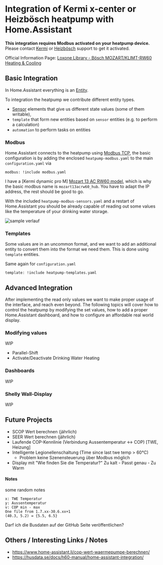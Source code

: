 # Integration of Kermi x-center or Heizbösch heatpump with Home.Assistant

__This integration requires Modbus activated on your heatpump device.__
Please contact [Kermi](https://www.kermi.com/) or [Heizbösch](https://www.boesch.at/) support to get it activated.

Official Information Page: [Loxone Library - Bösch MOZART/KLIMT-RW60 Heating & Cooling](https://library.loxone.com/detail/kermi-heating-cooling-1587/overview)

## Basic Integration

In Home.Assistant everything is an [Entity](https://developers.home-assistant.io/docs/architecture/devices-and-services).

To  integration  the heatpump we contribute different entity types. 
* [Sensor](https://developers.home-assistant.io/docs/core/entity/sensor/) elements that give us different state values (some of them writable), 
* `template` that form new entities based on `sensor` entities (e.g. to perform a calculation)
* `automation` to perform tasks on entities

### Modbus

Home.Assistant connects to the heatpump using [Modbus TCP](https://en.wikipedia.org/wiki/Modbus), the basic configuration
is by adding the enclosed `heatpump-modbus.yaml` to the main `configuration.yaml` via

```
modbus: !include modbus.yaml
```

I have a [Kermi dynamic pro M] [Mozart 13 AC RW60 model](https://www.boesch.at/produkte/heizen/waermepumpe/luft/modulierende-luft-wasser-waermepumpe-mozart13ac-rw60~495484), which is 
why the basic modbus name is `mozart13acrw60_hub`. You have to adapt the
IP address, the rest should be good to go.

With the included `heatpump-modbus-sensors.yaml` and a restart of Home.Assistant you should be already capable of reading out some values like the temperature of your drinking water storage.

![sample verlauf](images/sampleVerlauf.png "Sample of sensor log")

### Templates

Some values are in an uncommon format, and we want to add an additional entity to convert them into the format we need them. This is done using `template` entities.

Same again for `configuration.yaml`
```
template: !include heatpump-templates.yaml
```

## Advanced Integration

After implementing the read only values we want to make proper usage of
the interface, and reach even beyond. The following topics will cover how to control the heatpump by modifying the set values, how to add a proper Home.Assistant dashboard, and how to configure an affordable real world display.

### Modifying values

WIP

* Parallel-Shift
* Activate/Deactivate Drinking Water Heating

### Dashboards

WIP

### Shelly Wall-Display

WIP

## Future Projects

* SCOP Wert berechnen (jährlich)
* SEER Wert berechnen (jährlich)
* Laufende COP-Kennlinie (Verbindung Aussentemperatur <-> COP) [TWE, Heizung]
* Intelligente Legionellenschaltung (Time since last twe temp > 60°C)
  * Problem keine Szenensteuerung über Modbus möglich
* Display mit "Wie finden Sie die Temperatur?" Zu kalt - Passt genau - Zu Warm

#### Notes

some random notes

```
x: TWE Temperatur
y: Aussentemperatur
v: COP min - max
One file from 1.7.xx-30.6.xx+1
(40.3, 5.2) = {5.5, 6.5}
```


Darf ich die Busdaten auf der GitHub Seite veröffentlichen?


## Others / Interesting Links / Notes

* https://www.home-assistant.li/cop-wert-waermepumpe-berechnen/
* https://husdata.se/docs/h60-manual/home-assistant-integration/



